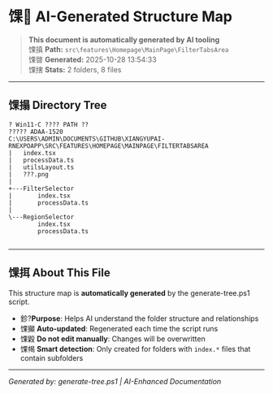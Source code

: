 ﻿# 馃 AI-Generated Structure Map

> **This document is automatically generated by AI tooling**  
> 馃搷 **Path:** `src\features\Homepage\MainPage\FilterTabsArea`  
> 馃晵 **Generated:** 2025-10-28 13:54:33  
> 馃搳 **Stats:** 2 folders, 8 files

---

## 馃搨 Directory Tree

```
? Win11-C ???? PATH ??
????? ADAA-1520
C:\USERS\ADMIN\DOCUMENTS\GITHUB\XIANGYUPAI-RNEXPOAPP\SRC\FEATURES\HOMEPAGE\MAINPAGE\FILTERTABSAREA
|   index.tsx
|   processData.ts
|   utilsLayout.ts
|   ???.png
|   
+---FilterSelector
|       index.tsx
|       processData.ts
|       
\---RegionSelector
        index.tsx
        processData.ts
        

```

---

## 馃挕 About This File

This structure map is **automatically generated** by the generate-tree.ps1 script.

- 鉁?**Purpose**: Helps AI understand the folder structure and relationships
- 馃攧 **Auto-updated**: Regenerated each time the script runs
- 馃毇 **Do not edit manually**: Changes will be overwritten
- 馃幆 **Smart detection**: Only created for folders with `index.*` files that contain subfolders

---

*Generated by: generate-tree.ps1 | AI-Enhanced Documentation*
